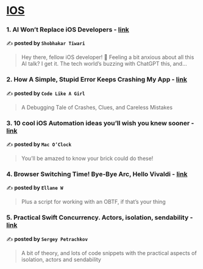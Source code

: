 
<h1><a href=https://medium.com/tag/ios/recommended target="_blank" rel="noopener noreferrer">IOS</a></h1>
<h3>1. AI Won’t Replace iOS Developers - <a href="https://medium.com/@shobhakartiwari/ai-wont-replace-ios-developers-9441c7a0732e" target="_blank" rel="noopener noreferrer">link</a></h3>

✍️ **posted by `Shobhakar Tiwari`**

<blockquote>Hey there, fellow iOS developer! 👋 Feeling a bit anxious about all this AI talk? I get it. The tech world’s buzzing with ChatGPT this, and…</blockquote>

<h3>2. How A Simple, Stupid Error Keeps Crashing My App - <a href="https://medium.com/code-like-a-girl/how-a-simple-stupid-error-keeps-crashing-my-app-d9783332648f" target="_blank" rel="noopener noreferrer">link</a></h3>

✍️ **posted by `Code Like A Girl`**

<blockquote>A Debugging Tale of Crashes, Clues, and Careless Mistakes</blockquote>

<h3>3. 10 cool iOS Automation ideas you’ll wish you knew sooner - <a href="https://medium.com/macoclock/10-cool-ios-automation-ideas-youll-wish-you-knew-sooner-17d7275d5b0b" target="_blank" rel="noopener noreferrer">link</a></h3>

✍️ **posted by `Mac O’Clock`**

<blockquote>You’ll be amazed to know your brick could do these!</blockquote>

<h3>4. Browser Switching Time! Bye-Bye Arc, Hello Vivaldi - <a href="https://medium.com/@miscellaneplans/browser-switching-time-bye-bye-arc-hello-vivaldi-87d160f2d645" target="_blank" rel="noopener noreferrer">link</a></h3>

✍️ **posted by `Ellane W`**

<blockquote>Plus a script for working with an OBTF, if that’s your thing</blockquote>

<h3>5. Practical Swift Concurrency. Actors, isolation, sendability - <a href="https://medium.com/@petrachkovsergey/practical-swift-concurrency-actors-isolation-sendability-a51343c2e4db" target="_blank" rel="noopener noreferrer">link</a></h3>

✍️ **posted by `Sergey Petrachkov`**

<blockquote>A bit of theory, and lots of code snippets with the practical aspects of isolation, actors and sendability</blockquote>


